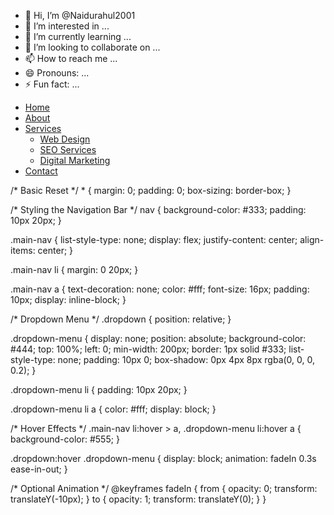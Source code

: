 - 👋 Hi, I’m @Naidurahul2001
- 👀 I’m interested in ...
- 🌱 I’m currently learning ...
- 💞️ I’m looking to collaborate on ...
- 📫 How to reach me ...
- 😄 Pronouns: ...
- ⚡ Fun fact: ...

<!---
Naidurahul2001/Naidurahul2001 is a ✨ special ✨ repository because its `README.md` (this file) appears on your GitHub profile.
You can click the Preview link to take a look at your changes.
--->
<!DOCTYPE html>
<html lang="en">
<head>
    <meta charset="UTF-8">
    <meta name="viewport" content="width=device-width, initial-scale=1.0">
    <title>Dropdown Navigation Menu</title>
    <link rel="stylesheet" href="styles.css">
</head>
<body>
    <nav>
        <ul class="main-nav">
            <li><a href="#">Home</a></li>
            <li><a href="#">About</a></li>
            <li class="dropdown">
                <a href="#">Services</a>
                <ul class="dropdown-menu">
                    <li><a href="#">Web Design</a></li>
                    <li><a href="#">SEO Services</a></li>
                    <li><a href="#">Digital Marketing</a></li>
                </ul>
            </li>
            <li><a href="#">Contact</a></li>
        </ul>
    </nav>
</body>
</html>
/* Basic Reset */
* {
    margin: 0;
    padding: 0;
    box-sizing: border-box;
}

/* Styling the Navigation Bar */
nav {
    background-color: #333;
    padding: 10px 20px;
}

.main-nav {
    list-style-type: none;
    display: flex;
    justify-content: center;
    align-items: center;
}

.main-nav li {
    margin: 0 20px;
}

.main-nav a {
    text-decoration: none;
    color: #fff;
    font-size: 16px;
    padding: 10px;
    display: inline-block;
}

/* Dropdown Menu */
.dropdown {
    position: relative;
}

.dropdown-menu {
    display: none;
    position: absolute;
    background-color: #444;
    top: 100%;
    left: 0;
    min-width: 200px;
    border: 1px solid #333;
    list-style-type: none;
    padding: 10px 0;
    box-shadow: 0px 4px 8px rgba(0, 0, 0, 0.2);
}

.dropdown-menu li {
    padding: 10px 20px;
}

.dropdown-menu li a {
    color: #fff;
    display: block;
}

/* Hover Effects */
.main-nav li:hover > a,
.dropdown-menu li:hover a {
    background-color: #555;
}

.dropdown:hover .dropdown-menu {
    display: block;
    animation: fadeIn 0.3s ease-in-out;
}

/* Optional Animation */
@keyframes fadeIn {
    from {
        opacity: 0;
        transform: translateY(-10px);
    }
    to {
        opacity: 1;
        transform: translateY(0);
    }
}
